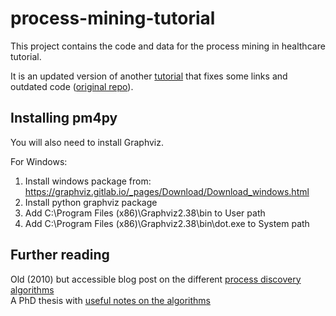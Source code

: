 # process-mining-tutorial

This project contains the code and data for the process mining in healthcare tutorial.  

It is an updated version of another [tutorial](https://medium.com/@c3_62722/process-mining-with-python-tutorial-a-healthcare-application-part-4-912286ee51b) that fixes some links and outdated code ([original repo](https://gitlab.com/healthcare2/process-mining-tutorial/-/tree/master/)).


## Installing pm4py

You will also need to install Graphviz. 

For Windows:

1. Install windows package from: https://graphviz.gitlab.io/_pages/Download/Download_windows.html
2. Install python graphviz package
3. Add C:\Program Files (x86)\Graphviz2.38\bin to User path
4. Add C:\Program Files (x86)\Graphviz2.38\bin\dot.exe to System path


## Further reading
Old (2010) but accessible blog post on the different [process discovery algorithms](https://fluxicon.com/blog/2010/10/prom-tips-mining-algorithm/)  
A PhD thesis with [useful notes on the algorithms](http://dbis.eprints.uni-ulm.de/1682/1/MA_BRE_2018.pdf)

